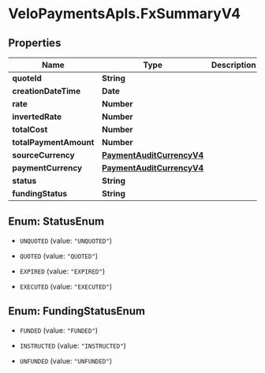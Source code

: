 # VeloPaymentsApIs.FxSummaryV4

## Properties

Name | Type | Description | Notes
------------ | ------------- | ------------- | -------------
**quoteId** | **String** |  | 
**creationDateTime** | **Date** |  | 
**rate** | **Number** |  | 
**invertedRate** | **Number** |  | 
**totalCost** | **Number** |  | 
**totalPaymentAmount** | **Number** |  | 
**sourceCurrency** | [**PaymentAuditCurrencyV4**](PaymentAuditCurrencyV4.md) |  | [optional] 
**paymentCurrency** | [**PaymentAuditCurrencyV4**](PaymentAuditCurrencyV4.md) |  | [optional] 
**status** | **String** |  | 
**fundingStatus** | **String** |  | 



## Enum: StatusEnum


* `UNQUOTED` (value: `"UNQUOTED"`)

* `QUOTED` (value: `"QUOTED"`)

* `EXPIRED` (value: `"EXPIRED"`)

* `EXECUTED` (value: `"EXECUTED"`)





## Enum: FundingStatusEnum


* `FUNDED` (value: `"FUNDED"`)

* `INSTRUCTED` (value: `"INSTRUCTED"`)

* `UNFUNDED` (value: `"UNFUNDED"`)





